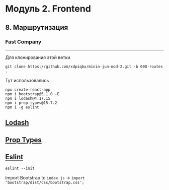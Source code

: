 # Модуль 2. Frontend

## 8. Маршрутизация

### Fast Company

---

Для клонирования этой ветки

```code
git clone https://github.com/xdpiqbx/minin-jun-mod-2.git -b 008-routes .
```

Тут использовались

```code
npx create-react-app
npm i bootstrap@5.1.0 -E
npm i lodash@4.17.15
npm i prop-types@15.7.2
npm i -g eslint
```

## [Lodash](https://lodash.com/)

## [Prop Types](https://www.npmjs.com/package/prop-types)

## [Eslint](https://eslint.org/)

```code
eslint --init
```

Import Bootstrap to `index.js` -> `import 'bootstrap/dist/css/bootstrap.css';`
